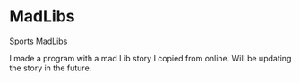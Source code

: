 # MadLibs
Sports MadLibs

I made a program with a mad Lib story I copied from online.
Will be updating the story in the future.
